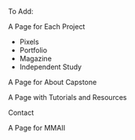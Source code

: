 To Add:

A Page for Each Project
 - Pixels
 - Portfolio
 - Magazine
 - Independent Study

A Page for About Capstone

A Page with Tutorials and Resources

Contact

A Page for MMAII